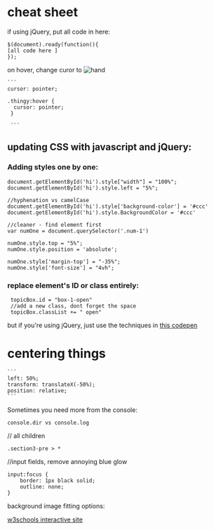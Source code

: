 # cheat sheet

if using jQuery, put all code in here:
  ```
  $(document).ready(function(){ 
  [all code here ] 
  });
  ```

on hover, change curor to ![hand](https://i-msdn.sec.s-msft.com/dynimg/IC210310.png)

    ```
    cursor: pointer;

    .thingy:hover {
      cursor: pointer;
     }
     
     ```



## updating CSS with javascript and jQuery:

### Adding styles one by one:

  ```
  document.getElementById('hi').style["width"] = "100%";
  document.getElementById('hi').style.left = "5%";
 
  //hyphenation vs camelCase
  document.getElementById('hi').style['background-color'] = '#ccc'
  document.getElementById('hi').style.BackgroundColor = '#ccc'
  ```


  ```
  //cleaner - find element first
  var numOne = document.querySelector('.num-1')

  numOne.style.top = "5%";
  numOne.style.position = 'absolute';
  
  numOne.style['margin-top'] = "-35%";
  numOne.style['font-size'] = "4vh";

   ```
### replace element's ID or class entirely:
 ```
  topicBox.id = "box-1-open"
  //add a new class, dont forget the space
  topicBox.classList += " open"

  ```
  but if you're using jQuery, just use the techniques in [this codepen](http://codepen.io/evejweinberg/pen/oByXXQ)
  
  
# centering things
  
    ```
    left: 50%;
    transform: translateX(-50%);
    position: relative;
    ```
    
      
    

Sometimes you need more from the console:

```console.dir vs console.log```


  


// all children
```
.section3-pre > *
```


//input fields, remove annoying blue glow
```
input:focus {
    border: 1px black solid;
    outline: none;
}

```

background image fitting options:

[w3schools interactive site](http://www.w3schools.com/cssref/playit.asp?filename=playcss_background-size&preval=contain)
